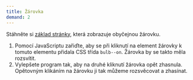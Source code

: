 ```yaml
---
title: Žárovka
demand: 2
---
```


Stáhněte si [základ stránky](assets/zarovka-zadani.zip), která zobrazuje obyčejnou žárovku.

1. Pomocí JavaScriptu zařiďte, aby se při kliknutí na element žárovky k tomuto elementu přidala CSS třída `bulb--on`. Žárovka by se takto měla rozsvítit.
1. Vylepšete program tak, aby na druhé kliknutí žárovka opět zhasnula. Opětovným klikáním na žárovku ji tak můžeme rozsvěcovat a zhasínat.
